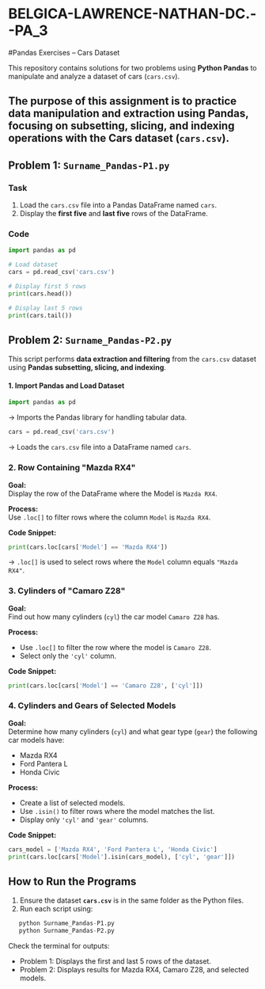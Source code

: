 # BELGICA-LAWRENCE-NATHAN-DC.--PA_3


#Pandas Exercises – Cars Dataset  

This repository contains solutions for two problems using **Python Pandas** to manipulate and analyze a dataset of cars (`cars.csv`).  

The purpose of this assignment is to practice data manipulation and extraction using Pandas, focusing on subsetting, slicing, and indexing operations with the Cars dataset (`cars.csv`).
---

## Problem 1: `Surname_Pandas-P1.py`  

### Task 
1. Load the `cars.csv` file into a Pandas DataFrame named `cars`.  
2. Display the **first five** and **last five** rows of the DataFrame.  

### Code  
```python
import pandas as pd

# Load dataset
cars = pd.read_csv('cars.csv')

# Display first 5 rows
print(cars.head())

# Display last 5 rows
print(cars.tail())
```

## Problem 2: `Surname_Pandas-P2.py`

This script performs **data extraction and filtering** from the `cars.csv` dataset using **Pandas subsetting, slicing, and indexing**.


#### 1. Import Pandas and Load Dataset
```python
import pandas as pd
```
→ Imports the Pandas library for handling tabular data.

```python
cars = pd.read_csv('cars.csv')
``` 
→ Loads the `cars.csv` file into a DataFrame named `cars`.

### 2. Row Containing "Mazda RX4"

**Goal:**  
Display the row of the DataFrame where the Model is `Mazda RX4`.

**Process:**  
Use `.loc[]` to filter rows where the column `Model` is `Mazda RX4`.

**Code Snippet:**
```python
print(cars.loc[cars['Model'] == 'Mazda RX4'])
```
→ `.loc[]` is used to select rows where the `Model` column equals `"Mazda RX4"`.
### 3. Cylinders of "Camaro Z28"

**Goal:**  
Find out how many cylinders (`cyl`) the car model `Camaro Z28` has.

**Process:**
- Use `.loc[]` to filter the row where the model is `Camaro Z28`.
- Select only the `'cyl'` column.

**Code Snippet:**
```python
print(cars.loc[cars['Model'] == 'Camaro Z28', ['cyl']])
```

### 4. Cylinders and Gears of Selected Models

**Goal:**  
Determine how many cylinders (`cyl`) and what gear type (`gear`) the following car models have:

- Mazda RX4  
- Ford Pantera L  
- Honda Civic  

**Process:**
- Create a list of selected models.  
- Use `.isin()` to filter rows where the model matches the list.  
- Display only `'cyl'` and `'gear'` columns.  

**Code Snippet:**
```python
cars_model = ['Mazda RX4', 'Ford Pantera L', 'Honda Civic']
print(cars.loc[cars['Model'].isin(cars_model), ['cyl', 'gear']])
```

## How to Run the Programs  

1. Ensure the dataset **`cars.csv`** is in the same folder as the Python files.  
2. Run each script using:  

```python
   python Surname_Pandas-P1.py
   python Surname_Pandas-P2.py
```
Check the terminal for outputs:

- Problem 1: Displays the first and last 5 rows of the dataset.
- Problem 2: Displays results for Mazda RX4, Camaro Z28, and selected models.


